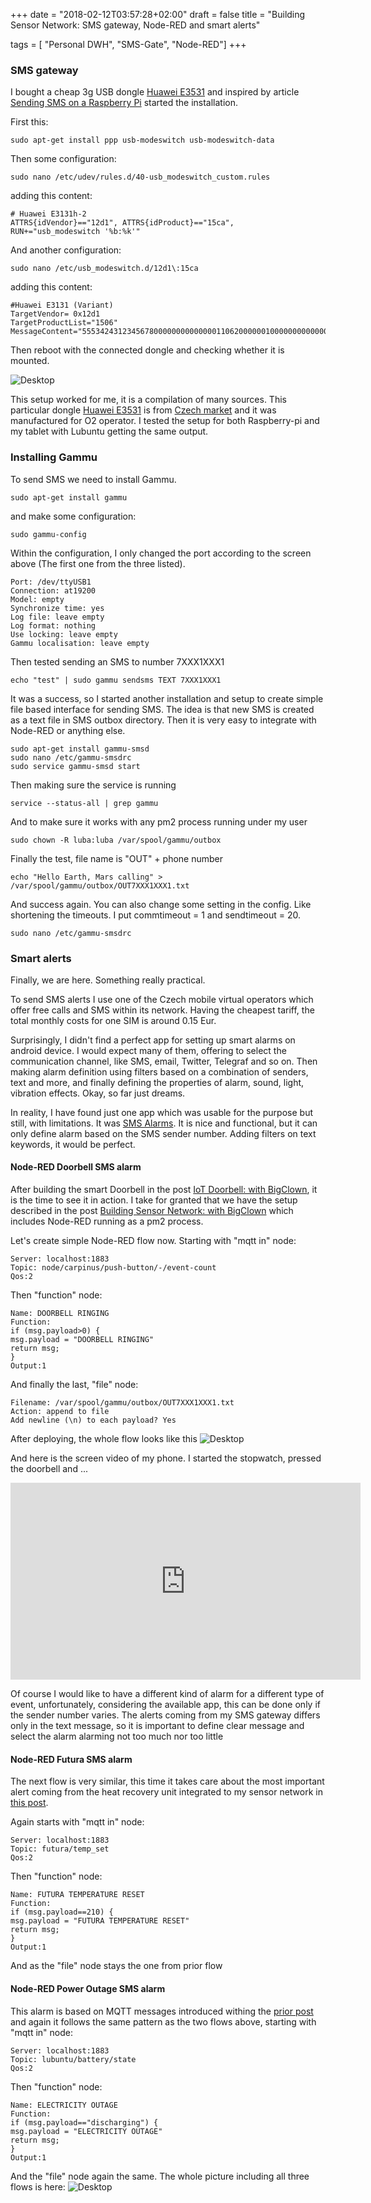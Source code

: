 +++
date = "2018-02-12T03:57:28+02:00"
draft = false
title = "Building Sensor Network: SMS gateway, Node-RED and smart alerts"

tags = [ "Personal DWH", "SMS-Gate", "Node-RED"]
+++

### SMS gateway
I bought a cheap 3g USB dongle [Huawei E3531](https://consumer.huawei.com/en/mobile-broadband/e3531/specs/) and inspired by article [Sending SMS on a Raspberry Pi](https://escapologybb.com/send-sms-from-raspberry-pi/) started the installation.

First this:
```
sudo apt-get install ppp usb-modeswitch usb-modeswitch-data
```

Then some configuration:
```
sudo nano /etc/udev/rules.d/40-usb_modeswitch_custom.rules
```

adding this content:
```
# Huawei E3131h-2
ATTRS{idVendor}=="12d1", ATTRS{idProduct}=="15ca", RUN+="usb_modeswitch '%b:%k'"
```

And another configuration:
```
sudo nano /etc/usb_modeswitch.d/12d1\:15ca
```

adding this content:
```
#Huawei E3131 (Variant)
TargetVendor= 0x12d1
TargetProductList="1506"
MessageContent="55534243123456780000000000000011062000000100000000000000000000"
```

Then reboot with the connected dongle and checking whether it is mounted.

![Desktop](/images/2018/02/3gdongle1.png)

This setup worked for me, it is a compilation of many sources. This particular dongle [Huawei E3531](https://consumer.huawei.com/en/mobile-broadband/e3531/specs/) is from [Czech market](https://modemy.heureka.cz/huawei-e3531/) and it was manufactured for O2 operator. I tested the setup for both Raspberry-pi and my tablet with Lubuntu getting the same output.

### Installing Gammu
To send SMS we need to install Gammu. 
```
sudo apt-get install gammu
```

and make some configuration:
```
sudo gammu-config
```

Within the configuration, I only changed the port according to the screen above (The first one from the three listed).
```
Port: /dev/ttyUSB1
Connection: at19200
Model: empty
Synchronize time: yes
Log file: leave empty
Log format: nothing
Use locking: leave empty
Gammu localisation: leave empty
```

Then tested sending an SMS to number 7XXX1XXX1
```
echo "test" | sudo gammu sendsms TEXT 7XXX1XXX1
```

It was a success, so I started another installation and setup to create simple file based interface for sending SMS. The idea is that new SMS is created as a text file in SMS outbox directory. Then it is very easy to integrate with Node-RED or anything else.

```
sudo apt-get install gammu-smsd
sudo nano /etc/gammu-smsdrc
sudo service gammu-smsd start
```

Then making sure the service is running
```
service --status-all | grep gammu
```

And to make sure it works with any pm2 process running under my user
```
sudo chown -R luba:luba /var/spool/gammu/outbox
```

Finally the test, file name is "OUT" + phone number
```
echo "Hello Earth, Mars calling" > /var/spool/gammu/outbox/OUT7XXX1XXX1.txt
```

And success again. You can also change some setting in the config. Like shortening the timeouts. I put commtimeout = 1 and sendtimeout = 20.
```
sudo nano /etc/gammu-smsdrc
```


### Smart alerts
Finally, we are here. Something really practical. 

To send SMS alerts I use one of the Czech mobile virtual operators which offer free calls and SMS within its network. Having the cheapest tariff, the total monthly costs for one SIM is around 0.15 Eur. 

Surprisingly, I didn't find a perfect app for setting up smart alarms on android device. I would expect many of them, offering to select the communication channel, like SMS, email, Twitter, Telegraf and so on. Then making alarm definition using filters based on a combination of senders, text and more, and finally defining the properties of alarm, sound, light, vibration effects. Okay, so far just dreams.

In reality, I have found just one app which was usable for the purpose but still, with limitations. It was [SMS Alarms](https://play.google.com/store/apps/details?id=com.unt.usms&hl=cs). It is nice and functional, but it can only define alarm based on the SMS sender number. Adding filters on text keywords, it would be perfect. 

#### Node-RED Doorbell SMS alarm
After building the smart Doorbell in the post [IoT Doorbell: with BigClown](/iot-doorbell-bc/), it is the time to see it in action. I take for granted that we have the setup described in the post [Building Sensor Network: with BigClown](/building-sensor-network-bc/) which includes Node-RED running as a pm2 process. 

Let's  create simple Node-RED flow now. Starting with "mqtt in" node:
```
Server: localhost:1883
Topic: node/carpinus/push-button/-/event-count
Qos:2
```

Then "function" node:
```
Name: DOORBELL RINGING
Function: 
if (msg.payload>0) {
msg.payload = "DOORBELL RINGING"
return msg;
}
Output:1
```

And finally the last, "file" node:
```
Filename: /var/spool/gammu/outbox/OUT7XXX1XXX1.txt
Action: append to file
Add newline (\n) to each payload? Yes
```

After deploying, the whole flow looks like this
![Desktop](/images/2018/02/flow1.png)

And here is the screen video of my phone. I started the stopwatch, pressed the doorbell and ...

<iframe width="560" height="315" src="https://www.youtube.com/embed/5yyMZo36UJE" frameborder="0" allow="autoplay; encrypted-media" allowfullscreen></iframe>

Of course I would like to have a different kind of alarm for a different type of event, unfortunately, considering the available app, this can be done only if the sender number varies. The alerts coming from my SMS gateway differs only in the text message, so it is important to define clear message and select the alarm alarming not too much nor too little

#### Node-RED Futura SMS alarm
The next flow  is very similar, this time it takes care about the most important alert coming from the heat recovery unit integrated to my sensor network in [this post](/building-sensor-network-futura/).

Again starts with "mqtt in" node:
```
Server: localhost:1883
Topic: futura/temp_set
Qos:2
```

Then "function" node:
```
Name: FUTURA TEMPERATURE RESET
Function: 
if (msg.payload==210) {
msg.payload = "FUTURA TEMPERATURE RESET"
return msg;
}
Output:1
```

And as the "file" node stays the one from prior flow

#### Node-RED Power Outage SMS alarm
This alarm is based on MQTT messages introduced withing the [prior post](/building-sensor-network-battery/) and again it follows the same pattern as the two flows above, starting with "mqtt in" node:
```
Server: localhost:1883
Topic: lubuntu/battery/state
Qos:2
```

Then "function" node:
```
Name: ELECTRICITY OUTAGE
Function: 
if (msg.payload=="discharging") {
msg.payload = "ELECTRICITY OUTAGE"
return msg;
}
Output:1
```

And the "file" node again the same. The whole picture including all three flows is here:
![Desktop](/images/2018/02/flow2.png)